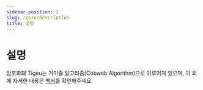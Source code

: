 ```yaml
---
sidebar_position: 1
slug: /core/description
title: 설명
---
```


# 설명

암호화폐 Tigeu는 거미줄 알고리즘(Cobweb Algorithm)으로 이루어져 있으며, 이 외에 자세한 내용은 [백서](https://docs.google.com/document/d/1JPaURmJkDFyB19nrOcUQLtbNEZjnVcIhRk-Kttd27ww/edit?usp=sharing)를 확인해주세요.